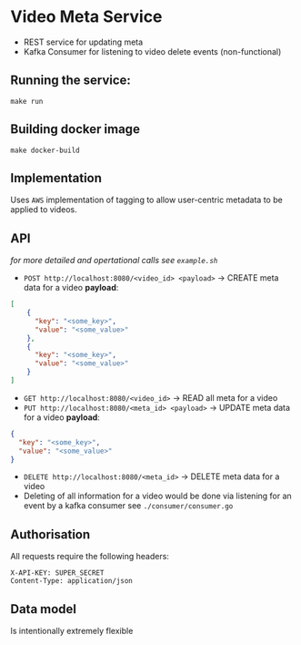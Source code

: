 # Video Meta Service
- REST service for updating meta
- Kafka Consumer for listening to video delete events (non-functional)

## Running the service:
```
make run
```

## Building docker image
```
make docker-build
```

## Implementation
Uses `AWS` implementation of tagging to allow user-centric metadata to be applied
to videos.

## API
_for more detailed and opertational calls see `example.sh`_
- `POST http://localhost:8080/<video_id> <payload>` -> CREATE meta data for a video
**payload**:
```json
[
    {
      "key": "<some_key>",
      "value": "<some_value>"
    },
    {
      "key": "<some_key>",
      "value": "<some_value>"
    }
]
```
- `GET http://localhost:8080/<video_id>` -> READ all meta for a video
- `PUT http://localhost:8080/<meta_id> <payload>` -> UPDATE meta data for a video
**payload**:
```json
{
  "key": "<some_key>",
  "value": "<some_value>"
}
```
- `DELETE http://localhost:8080/<meta_id>` -> DELETE meta data for a video
- Deleting of all information for a video would be done via listening for 
an event by a kafka consumer see `./consumer/consumer.go`

## Authorisation
All requests require the following headers:
```
X-API-KEY: SUPER_SECRET
Content-Type: application/json
```

## Data model
Is intentionally extremely flexible
